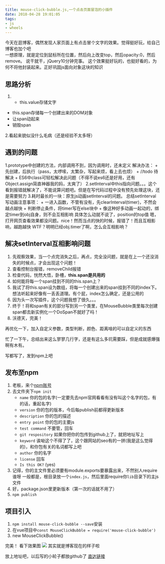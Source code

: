 ```yaml
---
title: mouse-click-bubble.js,一个点击页面冒泡的小插件
date: 2018-04-28 19:01:05
tags: 
- js
- wheels
---
```

今天在逛博客，偶然发现人家页面上有点击冒个文字的效果。觉得挺好玩，给自己博客也加个吧  
一想原理，就是定位到鼠标所在位置，然后向上改变top，然后opacity:0，然后remove。
说干就干，jQuery10分钟完事。
这个效果挺好玩的，也挺好看的，为何不将他封装起来。正好巩固js面向对象这块的知识
## 思路分析
1. + this.value存储文字
  + this.span存储每一个创建出来的DOM对象
  + 让span动起来
  + 销毁span

2.看起来貌似没什么毛病（还是经验不太多呀）

## 遇到的问题
<!--more-->
1.prototype中创建的方法，内部调用不到，因为调用时，还未定义
	解决办法：
	+ 先创建，后执行（pass，太啰嗦，太繁杂，写起来烦，看上去也烦）
	+ //todo 待解决
	+ ES6中class可轻松解决此问题（不得不说es6还是好用，还有Object.assign简直神器我的妈，太爽了）
2.setInterval中this指向问题。。。这个看到报错就解决了，不能说算问题吧。但是在写代码过程中没有预先处理这块，还是需要努力
3.耗时最长的一块：原生js动画setInterval的问题。
	总结setInterval写动画注意事项：
	+ 一进入函数，不管有没有，先clearInterval(timer)，不然会越点越快
	+ 判断停止条件，将timer写在else块中
	+ 像这种好多动画一起动的，绑定timer到obj自身，则不会互相影响
具体怎么动就不说了，position的top值
嗯，打开网页查看效果都没问题。nice！然而当点的快的时候，报错了！而且互相影响，越跑越快
WTF？明明已经obj.timer了啊，怎么会互相影响？

## 解决setInterval互相影响问题
1. 先观察效果，当一个点完消失之后，再点，完全没问题，就是在上一个还没消失的时候点，才会出现这个问题！
2. 查看控制台报错，removeChild报错
3. 检查代码，恍然大悟，卧槽，**this.span是共用的**
4. 如何能将每一个span挂到不同的this.span上？
5. 我试了将this.span设为数组，将每一个创建出来的span挂到不同的index下。想法听起来好像有一丢丢道理。有个屁，index怎么确定，还是公用的
6. 因为头一次写插件，这个问题我想了很久。。。
7. 终于！将和span有关的部分写到另一个类里，在MouseBubble类里每次创建span都去新实例化一个DoSpan不就好了吗！
8. 沃德天，完美！

再优化一下，加入自定义参数，类型判断，颜色、距离啥的可以自定义的东西

忙了一下午，总结出来这么寥寥几行字，还是有这么多坑需要踩，但是成就感爆强啊有木有。

写都写了，发到npm上吧

## 发布至npm
1. 老板，来个[npm账号](https://www.npmjs.com/signup)
2. 去文件夹下`npm init`
	+ `name` 你的包的名字(一定要先去npm官网看看有没有叫这个名字的包，有的话，重起名字)
	+ `version` 你的包的版本，今后每publish前都得更新版本
	+ `description` 你的包的描述
	+ `entry point` 你的包的主要js
	+ `test command` 不要管，回车
	+ `git respository` 如果你把你的包传到github上了，就把地址写上
	+ `keyword` 诶呦这个不得了了，这个跟网站的seo有的一拼(我是这么觉得的)，和你包有关的名词都写上吧
	+ `author` 你的名字
	+ `license` 回车
	+ `Is this OK?` (yes) 
3. 记得，你的主文件里必须要有module.exports要暴露出来，不然别人require谁呀
	一般都是，根目录放一个`index.js`，然后里面require你`lib`目录下的主js文件
4. 好，package.json里更新版本（第一次的话就不用了）
5. `npm publish`

## 项目引入
1. `npm install mouse-click-bubble --save`安装
2. 在vue项目中`const MouseClickBubble = require('mouse-click-bubble')`
3. new MouseClickBubble()

完美！
看下效果图
![](https://upload-images.jianshu.io/upload_images/11264410-7fcdbc801a43d351.gif)
其实就是博客现在的样子啦

放上地址吧，以后写的小轮子都放github了  [直达链接](https://github.com/pangjunpeng/myWheel)

